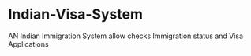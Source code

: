 # Indian-Visa-System
AN Indian Immigration System allow checks Immigration status and Visa Applications 
